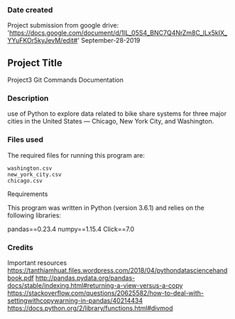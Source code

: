 ### Date created
Project submission from google drive: 'https://docs.google.com/document/d/1lL_05S4_BNC7Q4NrZm8C_lLx5kIX_YYuFKOr5kyJevM/edit#'
September-28-2019

## Project Title
Project3 Git Commands Documentation


### Description
use of Python to explore data related to bike share systems for three major cities in the United States — Chicago, New York City, and Washington.

### Files used
The required files for running this program are:

    washington.csv
    new_york_city.csv
    chicago.csv

Requirements

This program was written in Python (version 3.6.1) and relies on the following libraries:

pandas==0.23.4 numpy==1.15.4 Click==7.0

### Credits
Important resources
https://tanthiamhuat.files.wordpress.com/2018/04/pythondatasciencehandbook.pdf
http://pandas.pydata.org/pandas-docs/stable/indexing.html#returning-a-view-versus-a-copy
https://stackoverflow.com/questions/20625582/how-to-deal-with-settingwithcopywarning-in-pandas/40214434
https://docs.python.org/2/library/functions.html#divmod
